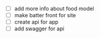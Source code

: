 - [ ] add more info about food model
- [ ] make batter front for site
- [ ] create api for app
- [ ] add swagger for api
